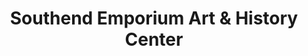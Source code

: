 ---
title: "Southend Emporium Art & History Center"
url: /alpena/southend-emporium-art-and-history-center/
shop: charity
---